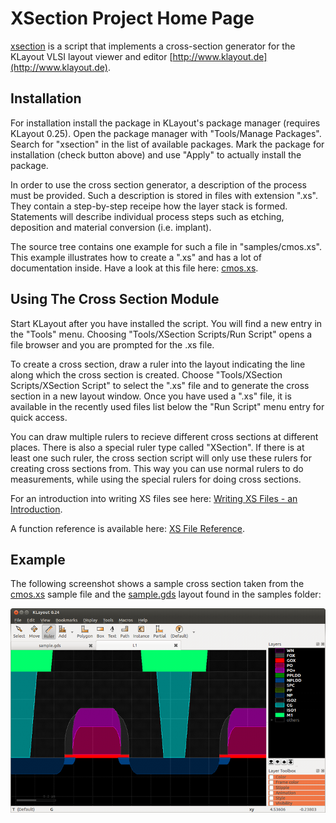 # XSection Project Home Page

[xsection](https://github.com/klayoutmatthias/xsection) is a script that implements a cross-section generator for the KLayout VLSI
layout viewer and editor [http://www.klayout.de](http://www.klayout.de).

## Installation

For installation install the package in KLayout's package manager (requires KLayout 0.25). 
Open the package manager with "Tools/Manage Packages". Search for "xsection" in the list
of available packages. Mark the package for installation (check button above) and use
"Apply" to actually install the package.

In order to use the cross section generator, a description of the process must be provided. 
Such a description is stored in files with extension ".xs". They contain a step-by-step 
receipe how the layer stack is formed. Statements will describe individual process steps 
such as etching, deposition and material conversion (i.e. implant). 

The source tree contains one example for such a file in "samples/cmos.xs". This example 
illustrates how to create a ".xs" and has a lot of documentation inside. Have a look at 
this file here: [cmos.xs](cmos.xs).

## Using The Cross Section Module

Start KLayout after you have installed the script. You will find a new entry in the "Tools" menu. 
Choosing "Tools/XSection Scripts/Run Script" opens a file browser and you are prompted for the .xs file.

To create a cross section, draw a ruler into the layout indicating the line along which the 
cross section is created. Choose "Tools/XSection Scripts/XSection Script" to select 
the ".xs" file and to generate the cross section in a new layout window. Once you have 
used a ".xs" file, it is available in the recently used files list below the "Run Script" 
menu entry for quick access.

You can draw multiple rulers to recieve different cross sections at different places. There is 
also a special ruler type called "XSection". If there is at least one such ruler, the cross section script
will only use these rulers for creating cross sections from. This way you can use normal rulers
to do measurements, while using the special rulers for doing cross sections.

For an introduction into writing XS files see here: [Writing XS Files - an Introduction](DocIntro). 

A function reference is available here: [XS File Reference](DocReference).

## Example

The following screenshot shows a sample cross section taken from the [cmos.xs](cmos.xs) sample file and the [sample.gds](sample.gds) layout found in the samples folder:

![xsection_70p](xsection_70p.png)

